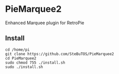 # PieMarquee2
Enhanced Marquee plugin for RetroPie

## Install
```
cd /home/pi
git clone https://github.com/SteBuTOS/PieMarquee2
cd PieMarquee2
sudo chmod 755 ./install.sh
sudo ./install.sh
```
